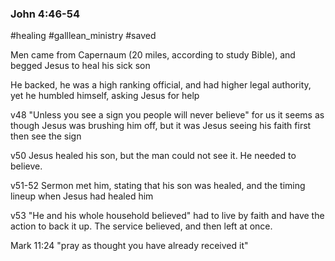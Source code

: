 
### John 4:46-54

#healing 
#galllean_ministry 
#saved 

Men came from Capernaum (20 miles, according to study Bible), and begged Jesus to heal his sick son

He backed, he was a high ranking official, and had higher legal authority, yet he humbled himself, asking Jesus for help

v48 
"Unless you see a sign you people will never believe" for us it seems as though Jesus was brushing him off, but it was Jesus seeing his faith first then see the sign

v50
Jesus healed his son, but the man could not see it. He needed to believe.

v51-52 
Sermon met him, stating that his son was healed, and the timing lineup when Jesus had healed him

v53
"He and his whole household believed" had to live by faith and have the action to back it up. The service believed, and then left at once.

Mark 11:24 "pray as thought you have already received it"